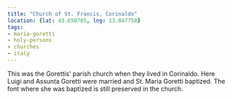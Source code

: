 ```yaml
---
title: "Church of St. Francis, Corinaldo"
location: {lat: 43.650785, lng: 13.047758}
tags:
- maria-goretti
- holy-persons
- churches
- italy
---
```


This was the Gorettis' parish church when they lived in Corinaldo.  Here Luigi and Assunta Goretti were married and St. Maria Goretti baptized.  The font where she was baptized is still preserved in the church.

